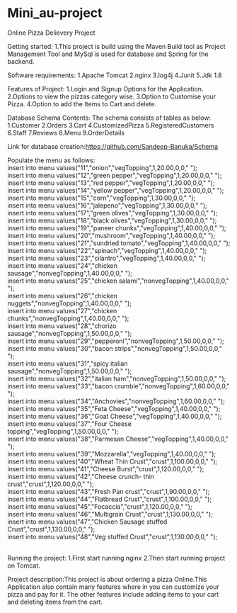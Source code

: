 # Mini_au-project

Online Pizza Delievery Project


Getting started:
1.This project is build using the Maven Build tool as Project Management Tool and MySql is used for database and Spring for the backend.

Software requirements:
1.Apache Tomcat 
2.nginx
3.log4j
4.Junit
5.Jdk 1.8

Features of Project:
1.Login and Signup Options for the Application.
2.Options to view the pizzas category wise.
3.Option to Customise your Pizza.
4.Option to add the Items to Cart and delete.

Database Schema Contents:
The schema consists of tables as below:
1.Customer
2.Orders
3.Cart
4.CustomizedPizza
5.RegisteredCustomers
6.Staff
7.Reviews
8.Menu
9.OrderDetails

Link for database creation:https://github.com/Sandeep-Banuka/Schema

Populate the menu as follows:<br>
insert into menu values("11","onion","vegTopping",1,20.00,0,0," ");<br>
insert into menu values("12","green pepper","vegTopping",1,20.00,0,0," ");<br>
insert into menu values("13","red pepper","vegTopping",1,20.00,0,0," ");<br>
insert into menu values("14","yellow pepper","vegTopping",1,20.00,0,0," ");<br>
insert into menu values("15","corn","vegTopping",1,30.00,0,0," ");<br>
insert into menu values("16","jalepeno","vegTopping",1,30.00,0,0," ");<br>
insert into menu values("17","green olives","vegTopping",1,30.00,0,0," ");<br>
insert into menu values("18","black olives","vegTopping",1,30.00,0,0," ");<br>
insert into menu values("19","paneer chunks","vegTopping",1,40.00,0,0," ");<br>
insert into menu values("20","mushroom","vegTopping",1,40.00,0,0," ");<br>
insert into menu values("21","sundried tomato","vegTopping",1,40.00,0,0," ");<br>
insert into menu values("22","spinach","vegTopping",1,40.00,0,0," ");<br>
insert into menu values("23","cilantro","vegTopping",1,40.00,0,0," ");<br>
insert into menu values("24","chicken sausage","nonvegTopping",1,40.00,0,0," ");<br>
insert into menu values("25","chicken salami","nonvegTopping",1,40.00,0,0," ");<br>
insert into menu values("26","chicken nuggets","nonvegTopping",1,40.00,0,0," ");<br>
insert into menu values("27","chicken chunks","nonvegTopping",1,40.00,0,0," ");<br>
insert into menu values("28","chorizo sausage","nonvegTopping",1,50.00,0,0," ");<br>
insert into menu values("29","pepperoni","nonvegTopping",1,50.00,0,0," ");<br>
insert into menu values("30","bacon strips","nonvegTopping",1,50.00,0,0," ");<br>
insert into menu values("31","spicy italian sausage","nonvegTopping",1,50.00,0,0," ");<br>
insert into menu values("32","italian ham","nonvegTopping",1,50.00,0,0," ");<br>
insert into menu values("33","bacon crumble","nonvegTopping",1,60.00,0,0," ");<br>
insert into menu values("34","Anchovies","nonvegTopping",1,60.00,0,0," ");<br>
insert into menu values("35","Feta Cheese","vegTopping",1,40.00,0,0," ");<br>
insert into menu values("36","Goat Cheese","vegTopping",1,40.00,0,0," ");<br>
insert into menu values("37","Four Cheese topping","vegTopping",1,50.00,0,0," ");<br>
insert into menu values("38","Parmesan Cheese","vegTopping",1,40.00,0,0," ");<br>
insert into menu values("39","Mozzarella","vegTopping",1,40.00,0,0," ");<br>
insert into menu values("40","Wheat Thin Crust","crust",1,100.00,0,0," ");<br>
insert into menu values("41","Cheese Burst","crust",1,120.00,0,0," ");<br>
insert into menu values("42","Cheese crunch- thin crust","crust",1,120.00,0,0," ");<br>
insert into menu values("43","Fresh Pan crust","crust",1,90.00,0,0," ");<br>
insert into menu values("44","Flatbread Crust","crust",1,100.00,0,0," ");<br>
insert into menu values("45","Focaccia","crust",1,120.00,0,0," ");<br>
insert into menu values("46","Multigrain Crust","crust",1,130.00,0,0," ");<br>
insert into menu values("47","Chicken Sausage stuffed Crust","crust",1,130.00,0,0," ");<br>
insert into menu values("48","Veg stuffed Crust","crust",1,130.00,0,0," ");<br><br>

Running the project:
1.First start running nginx
2.Then start running project on Tomcat.


Project description:This project is about ordering a pizza Online.This Application also contain many features where in you can customize your pizza and pay for it.
The other features include adding items to your cart and deleting items from the cart.
